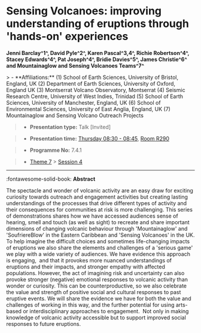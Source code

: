 # Sensing Volcanoes: improving understanding of eruptions through 'hands-on\' experiences

**Jenni Barclay^1^, David Pyle^2^, Karen Pascal^3,4^, Richie Robertson^4^, Stacey Edwards^4^, Pat Joseph^4^, Bridie Davies^5^, James Christie^6^ and Mountainaglow and Sensing Volcanoes Teams^7^**

<!-- more -->> - **Affiliations:** (1) School of Earth Sciences, University of Bristol, England, UK (2) Department of Earth Sciences, University of Oxford, England UK (3) Montserrat Volcano Observatory, Montserrat (4) Seismic Research Centre, University of West Indies, Trinidad (5) School of Earth Sciences, University of Manchester, England, UK (6) School of Environmental Sciences, University of East Anglia, England, UK (7) Mountainaglow and Sensing Volcano Outreach Projects

> - **Presentation type:** Talk [Invited]

> - **Presentation time:** [Thursday 08:30 - 08:45](../sessions_comparison.md#__tabbed_3_4), [Room R290](../maps_venue.md#__tabbed_1_1)

> - **Programme No:** 7.4.1

> - [Theme 7](../theme7.md) > [Session 4](../sessions/session-7-4.md)

--- 

:fontawesome-solid-book: **Abstract**

The spectacle and wonder of volcanic activity are an easy draw for exciting curiosity towards outreach and engagement activities but creating lasting understandings of the processes that drive different types of activity and their consequences for communities at risk is more challenging.
This series of demonstrations shares how we have accessed audiences sense of hearing, smell and touch (as well as sight) to recreate and share important dimensions of changing volcanic behaviour through 'Mountainaglow' and 'SoufriereBlow' in the Eastern Caribbean and 'Sensing Volcanoes' in the UK. To help imagine the difficult choices and sometimes life-changing impacts of eruptions we also share the elements and challenges of a 'serious game' we play with a wide variety of audiences. We have evidence this approach is engaging,  and that it provokes more nuanced understandings of eruptions and their impacts, and stronger empathy with affected populations. However, the act of imagining risk and uncertainty can also provoke stronger (negative) emotional responses to volcanic activity than wonder or curiosity. This can be counterproductive, so we also celebrate the value and strength of positive social and cultural responses to past eruptive events.
We will share the evidence we have for both the value and challenges of working in this way, and the further potential for using arts-based or interdisciplinary approaches to engagement.  Not only in making knowledge of volcanic activity accessible but to support improved social responses to future eruptions.

